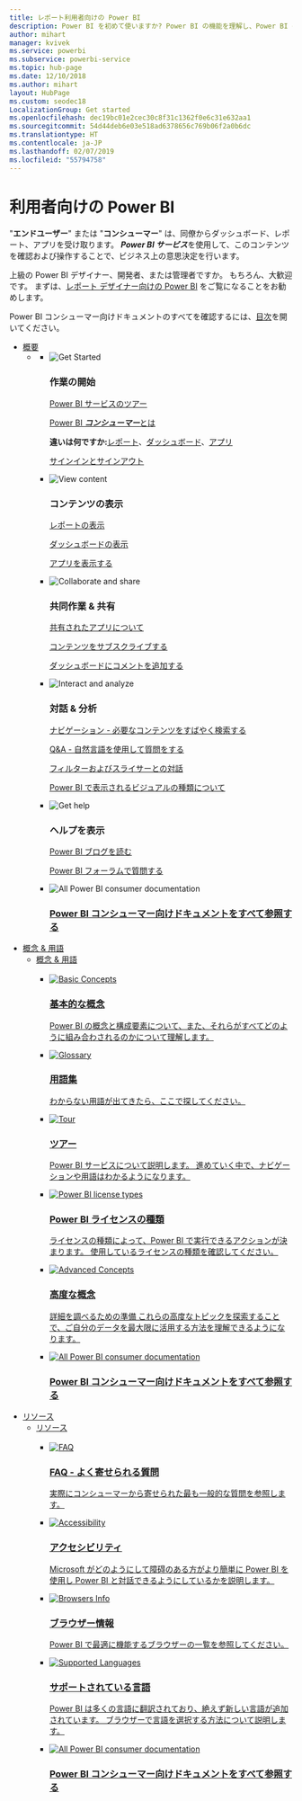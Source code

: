 ```yaml
---
title: レポート利用者向けの Power BI
description: Power BI を初めて使いますか? Power BI の機能を理解し、Power BI のコンシューマーまたはエンド ユーザーとしてそれらを利用してできることを確認してください。
author: mihart
manager: kvivek
ms.service: powerbi
ms.subservice: powerbi-service
ms.topic: hub-page
ms.date: 12/10/2018
ms.author: mihart
layout: HubPage
ms.custom: seodec18
LocalizationGroup: Get started
ms.openlocfilehash: dec19bc01e2cec30c8f31c1362f0e6c31e632aa1
ms.sourcegitcommit: 54d44deb6e03e518ad6378656c769b06f2a0b6dc
ms.translationtype: HT
ms.contentlocale: ja-JP
ms.lasthandoff: 02/07/2019
ms.locfileid: "55794758"
---
```

<div id="main" class="v2">
      <div class="container">
            <h1 class="">利用者向けの Power BI</h1>
            <p>"<b>エンドユーザー</b>" または "<b>コンシューマー</b>" は、同僚からダッシュボード、レポート、アプリを受け取ります。 <b><i>Power BI サービス</i></b>を使用して、このコンテンツを確認および操作することで、ビジネス上の意思決定を行います。</p>
            <p>上級の Power BI デザイナー、開発者、または管理者ですか。 もちろん、大歓迎です。 まずは、<a href="../power-bi-creator-landing.md">レポート デザイナー向けの Power BI</a> をご覧になることをお勧めします。</p>
            <p>Power BI コンシューマー向けドキュメントのすべてを確認するには、<a href="end-user-consumer.md">目次</a>を開いてください。</p>
            <ul class="pivots">
            <li>
                <a href="#get-started" data-linktype="self-bookmark">概要</a>
                <ul id="get-started" class="cardsF">
                    <li>
                        <a data-default="true" href="#getstarted" data-linktype="self-bookmark"></a>
                        <ul id="getstarted" class="cardsF">
                            <li>
                                <div class="cardSize">
                                    <div class="cardPadding">
                                        <div class="card">
                                            <div class="cardImageOuter">
                                                <div class="cardImage">
                                                    <img alt="Get Started" src="media/end-user-consumer/get-started.svg" data-linktype="relative-path">
                                                </div>
                                            </div>
                                            <div class="cardText">
                                                <h3>作業の開始</h3>
                                                <p><a href="/power-bi/service-get-started" data-linktype="absolute-path">Power BI サービスのツアー</a></p>
                                                <p><a href="/power-bi/consumer/end-user-consumer" data-linktype="absolute-path">Power BI <b><i>コンシューマー</i></b>とは</a></p>
                                                <p><b>違いは何ですか:</b><a href="/power-bi/consumer/end-user-reports" data-linktype="absolute-path">レポート</a>、<a href="/power-bi/consumer/end-user-dashboards" data-linktype="absolute-path">ダッシュボード</a>、<a href="/power-bi/consumer/end-user-apps" data-linktype="absolute-path">アプリ</a></p>
                                                <p><a href="/power-bi/consumer/end-user-sign-in" data-linktype="absolute-path">サインインとサインアウト</a></p>
                                            </div>
                                        </div>
                                    </div>
                                </div>
                            </li>
                            <li>
                                <div class="cardSize">
                                    <div class="cardPadding">
                                        <div class="card">
                                            <div class="cardImageOuter">
                                                <div class="cardImage">
                                                    <img alt="View content" src="media/end-user-consumer/view-content.svg" data-linktype="relative-path">
                                                </div>
                                            </div>
                                            <div class="cardText">
                                                <h3>コンテンツの表示</h3>
                                                <p><a href="/power-bi/consumer/end-user-report-open" data-linktype="absolute-path">レポートの表示</a></p>
                                                <p><a href="/power-bi/consumer/end-user-dashboard-open" data-linktype="absolute-path">ダッシュボードの表示</a></p>
                                                <p><a href="/power-bi/consumer/end-user-app-view" data-linktype="absolute-path">アプリを表示する</a></p>
                                                <!-- <p><a href="" data-linktype="absolute-path">Is my content up-to-date?</a></p> -->
                                            </div>
                                        </div>
                                    </div>
                                </div>
                            </li>
                            <li>
                                <div class="cardSize">
                                    <div class="cardPadding">
                                        <div class="card">
                                            <div class="cardImageOuter">
                                                <div class="cardImage">
                                                    <img alt="Collaborate and share" src="media/end-user-consumer/collaborate-share.svg" data-linktype="relative-path">
                                                </div>
                                            </div>
                                            <div class="cardText">
                                                <h3>共同作業 &amp; 共有</h3>
                                                <p><a href="/power-bi/consumer/end-user-apps" data-linktype="absolute-path">共有されたアプリについて</a></p>
                                                <p><a href="/power-bi/consumer/end-user-subscribe" data-linktype="absolute-path">コンテンツをサブスクライブする</a></p>
                                                <p><a href="/power-bi/consumer/end-user-comment" data-linktype="absolute-path">ダッシュボードにコメントを追加する</a></p>
                                            </div>
                                        </div>
                                    </div>
                                </div>
                            </li>
                            <li>
                                <div class="cardSize">
                                    <div class="cardPadding">
                                        <div class="card">
                                            <div class="cardImageOuter">
                                                <div class="cardImage">
                                                    <img alt="Interact and analyze" src="media/end-user-consumer/interact-analyze.svg" data-linktype="relative-path">
                                                </div>
                                            </div>
                                            <div class="cardText">
                                                <h3>対話 &amp; 分析</h3>
                                                <p><a href="/power-bi/consumer/end-user-experience" data-linktype="absolute-path">ナビゲーション - 必要なコンテンツをすばやく検索する</a></p>
                                                <p><a href="/power-bi/consumer/end-user-q-and-a" data-linktype="absolute-path">Q&amp;A - 自然言語を使用して質問をする</a></p>
                                                <p><a href="/power-bi/consumer/end-user-report-filter" data-linktype="absolute-path">フィルターおよびスライサーとの対話</a></p>
                                                <p><a href="/power-bi/consumer/end-user-visual-type" data-linktype="absolute-path">Power BI で表示されるビジュアルの種類について</a></p>
                                            </div>
                                        </div>
                                    </div>
                                </div>
                            </li>
                            <li>
                                <div class="cardSize">
                                    <div class="cardPadding">
                                        <div class="card">
                                            <div class="cardImageOuter">
                                                <div class="cardImage">
                                                    <img alt="Get help" src="media/end-user-consumer/get-help.svg" data-linktype="relative-path">
                                                </div>
                                            </div>
                                            <div class="cardText">
                                                <h3>ヘルプを表示</h3>
                                            <!--    <p><a href="/power-bi/guided-learning/index" data-linktype="absolute-path">Microsoft LEARN self-paced training</a></p>
                                               --> <p><a href="https://powerbi.microsoft.com/blog/" data-linktype="absolute-path">Power BI ブログを読む</a></p>
                                                <p><a href="http://community.powerbi.com/" data-linktype="absolute-path">Power BI フォーラムで質問する</a></p>
                                            </div>
                                        </div>
                                    </div>
                                </div>
                            </li>
                            <li>
                                <div class="cardSize">
                                    <div class="cardPadding">
                                        <div class="card">
                                            <div class="cardImageOuter">
                                                <div class="cardImage">
                                                    <img alt="All Power BI consumer documentation" src="media/end-user-consumer/interact-analyze.svg" data-linktype="relative-path">
                                                </div>
                                            </div>
                                            <div class="cardText">
                                                <a href="end-user-consumer.md" data-linktype="absolute-path">
                                                <h3>Power BI コンシューマー向けドキュメントをすべて参照する</h3></a>
                                            </div>
                                        </div>
                                    </div>
                                </div>
                            </li>
                        </ul>
                    </li>
                </ul>
            </li>
            <li>
                <a href="#concepts-terminology" data-linktype="self-bookmark"> 概念 &amp; 用語</a>
                <ul id="concepts-terminology">
                    <li>
                        <a href="#conceptsterminology" data-linktype="self-bookmark"> 概念 &amp; 用語</a>
                        <ul id="conceptsterminology" class="cardsC">
                            <br>
                            <li>
                                <a href="/power-bi/consumer/End-user-basic-concepts" data-linktype="absolute-path">
                                    <div class="cardSize">
                                        <div class="cardPadding">
                                            <div class="card">
                                                <div class="cardImageOuter">
                                                    <div class="cardImage bgdAccent1">
                                                        <img src="media/end-user-consumer/basic-concepts.svg" alt="Basic Concepts" data-linktype="relative-path">
                                                    </div>
                                                </div>
                                                <div class="cardText">
                                                    <h3>基本的な概念</h3>
                                                    <p>Power BI の概念と構成要素について、また、それらがすべてどのように組み合わされるのかについて理解します。</p>
                                                </div>
                                            </div>
                                        </div>
                                    </div>
                                </a>
                            </li>
                            <li>
                                <a href="/power-bi/consumer/End-user-glossary" data-linktype="absolute-path">
                                    <div class="cardSize">
                                        <div class="cardPadding">
                                            <div class="card">
                                                <div class="cardImageOuter">
                                                    <div class="cardImage bgdAccent1">
                                                        <img src="media/end-user-consumer/glossary.svg" alt="Glossary" data-linktype="relative-path">
                                                    </div>
                                                </div>
                                                <div class="cardText">
                                                    <h3>用語集</h3>
                                                    <p>わからない用語が出てきたら、ここで探してください。</p>
                                                </div>
                                            </div>
                                        </div>
                                    </div>
                                </a>
                            </li>
                            <li>
                                <a href="/power-bi/consumer/end-user-experience" data-linktype="absolute-path">
                                    <div class="cardSize">
                                        <div class="cardPadding">
                                            <div class="card">
                                                <div class="cardImageOuter">
                                                    <div class="cardImage bgdAccent1">
                                                        <img src="media/end-user-consumer/tour.svg" alt="Tour" data-linktype="relative-path">
                                                    </div>
                                                </div>
                                                <div class="cardText">
                                                    <h3>ツアー</h3>
                                                    <p>Power BI サービスについて説明します。 進めていく中で、ナビゲーションや用語はわかるようになります。</p>
                                                </div>
                                            </div>
                                        </div>
                                    </div>
                                </a>
                            </li>
                            <li>
                                <a href="/power-bi/service-admin-licensing-organization" data-linktype="absolute-path">
                                    <div class="cardSize">
                                        <div class="cardPadding">
                                            <div class="card">
                                                <div class="cardImageOuter">
                                                    <div class="cardImage bgdAccent1">
                                                        <img src="media/end-user-consumer/power-bi-license-types.svg" alt="Power BI license types" data-linktype="relative-path">
                                                    </div>
                                                </div>
                                                <div class="cardText">
                                                    <h3>Power BI ライセンスの種類</h3>
                                                    <p>ライセンスの種類によって、Power BI で実行できるアクションが決まります。 使用しているライセンスの種類を確認してください。</p>
                                                </div>
                                            </div>
                                        </div>
                                    </div>
                                </a>
                            </li>
                            <li>
                                <a href="/power-bi/service-admin-licensing-organization" data-linktype="absolute-path">
                                    <div class="cardSize">
                                        <div class="cardPadding">
                                            <div class="card">
                                                <div class="cardImageOuter">
                                                    <div class="cardImage bgdAccent1">
                                                        <img src="media/end-user-consumer/advanced-concepts.svg" alt="Advanced Concepts" data-linktype="relative-path">
                                                    </div>
                                                </div>
                                                <div class="cardText">
                                                    <h3>高度な概念</h3>
                                                    <p>詳細を調べるための準備 これらの高度なトピックを探索することで、ご自分のデータを最大限に活用する方法を理解できるようになります。 </p>
                                                </div>
                                            </div>
                                        </div>
                                    </div>
                                </a>
                            </li>
                            <li>
                                <a href="end-user-consumer.md" data-linktype="absolute-path">
                                    <div class="cardSize">
                                        <div class="cardPadding">
                                            <div class="card">
                                                <div class="cardImageOuter">
                                                    <div class="cardImage bgdAccent1">
                                                        <img src="" alt="All Power BI consumer documentation" data-linktype="relative-path">
                                                    </div>
                                                </div>
                                                <div class="cardText">
                                                    <h3>Power BI コンシューマー向けドキュメントをすべて参照する</h3>
                                                </div>
                                            </div>
                                        </div>
                                    </div>
                                </a>
                            </li>
                        </ul>
                    </li>
                </ul>
            </li>
            <li>
                <a href="#resources" data-linktype="self-bookmark">リソース</a>
                <ul id="resources">
                    <li>
                        <a href="#resources" data-linktype="self-bookmark">リソース</a>
                        <ul id="resources" class="cardsC">
                            <br>
                            <li>
                                <a href="/power-bi/consumer/end-user-faq" data-linktype="absolute-path">
                                    <div class="cardSize">
                                        <div class="cardPadding">
                                            <div class="card">
                                                <div class="cardImageOuter">
                                                    <div class="cardImage bgdAccent1">
                                                        <img src="media/end-user-consumer/faq.svg" alt="FAQ" data-linktype="relative-path">
                                                    </div>
                                                </div>
                                                <div class="cardText">
                                                    <h3>FAQ - よく寄せられる質問</h3>
                                                    <p>実際にコンシューマーから寄せられた最も一般的な質問を参照します。</p>
                                                </div>
                                            </div>
                                        </div>
                                    </div>
                                </a>
                            </li>
                            <li>
                                <a href="/power-bi/desktop-accessibility" data-linktype="absolute-path">
                                    <div class="cardSize">
                                        <div class="cardPadding">
                                            <div class="card">
                                                <div class="cardImageOuter">
                                                    <div class="cardImage bgdAccent1">
                                                        <img src="media/end-user-consumer/accessibility.svg" alt="Accessibility" data-linktype="relative-path">
                                                    </div>
                                                </div>
                                                <div class="cardText">
                                                    <h3>アクセシビリティ</h3>
                                                    <p>Microsoft がどのようにして障碍のある方がより簡単に Power BI を使用し Power BI と対話できるようにしているかを説明します。 </p>
                                                </div>
                                            </div>
                                        </div>
                                    </div>
                                </a>
                            </li>                            
                            <li>
                                <a href="/power-bi/consumer/end-user-browsers" data-linktype="absolute-path">
                                    <div class="cardSize">
                                        <div class="cardPadding">
                                            <div class="card">
                                                <div class="cardImageOuter">
                                                    <div class="cardImage bgdAccent1">
                                                        <img src="media/end-user-consumer/browser-info.svg" alt="Browsers Info" data-linktype="relative-path">
                                                    </div>
                                                </div>
                                                <div class="cardText">
                                                    <h3>ブラウザー情報</h3>
                                                    <p>Power BI で最適に機能するブラウザーの一覧を参照してください。 </p>
                                                </div>
                                            </div>
                                        </div>
                                    </div>
                                </a>
                            </li>
                            <li>
                                <a href="/power-bi/supported-languages-countries-regions" data-linktype="absolute-path">
                                    <div class="cardSize">
                                        <div class="cardPadding">
                                            <div class="card">
                                                <div class="cardImageOuter">
                                                    <div class="cardImage bgdAccent1">
                                                        <img src="media/end-user-consumer/supported-languages.svg" alt="Supported Languages" data-linktype="relative-path">
                                                    </div>
                                                </div>
                                                <div class="cardText">
                                                    <h3>サポートされている言語</h3>
                                                    <p>Power BI は多くの言語に翻訳されており、絶えず新しい言語が追加されています。 ブラウザーで言語を選択する方法について説明します。 </p>
                                                </div>
                                            </div>
                                        </div>
                                    </div>
                                </a>
                            </li>
                            <li>
                                <a href="end-user-consumer.md" data-linktype="absolute-path">
                                    <div class="cardSize">
                                        <div class="cardPadding">
                                            <div class="card">
                                                <div class="cardImageOuter">
                                                    <div class="cardImage bgdAccent1">
                                                        <img src="" alt="All Power BI consumer documentation" data-linktype="relative-path">
                                                    </div>
                                                </div>
                                                <div class="cardText">
                                                    <h3>Power BI コンシューマー向けドキュメントをすべて参照する</h3>
                                                </div>
                                            </div>
                                        </div>
                                    </div>
                                </a>
                            </li>
                        </ul>
                    </li>
                </ul>
            </li>
            </ul> 
      </div>
</div>
